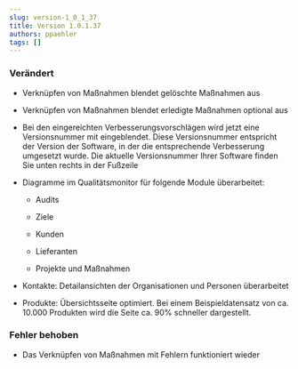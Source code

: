 ```yaml
---
slug: version-1_0_1_37
title: Version 1.0.1.37
authors: ppaehler
tags: []
---
```


### Verändert

- Verknüpfen von Maßnahmen blendet gelöschte Maßnahmen aus

- Verknüpfen von Maßnahmen blendet erledigte Maßnahmen optional aus

- Bei den eingereichten Verbesserungsvorschlägen wird jetzt eine Versionsnummer mit eingeblendet. Diese Versionsnummer entspricht der Version der Software, in der die entsprechende Verbesserung umgesetzt wurde. Die aktuelle Versionsnummer Ihrer Software finden Sie unten rechts in der Fußzeile

- Diagramme im Qualitätsmonitor für folgende Module überarbeitet:

  - Audits

  - Ziele

  - Kunden

  - Lieferanten

  - Projekte und Maßnahmen

- Kontakte: Detailansichten der Organisationen und Personen überarbeitet

- Produkte: Übersichtsseite optimiert. Bei einem Beispieldatensatz von ca. 10.000 Produkten wird die Seite ca. 90% schneller dargestellt.

### Fehler behoben

- Das Verknüpfen von Maßnahmen mit Fehlern funktioniert wieder
